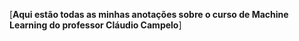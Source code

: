 [**Aqui estão todas as minhas anotações sobre o curso de Machine Learning do professor Cláudio Campelo**]